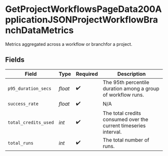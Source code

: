 # GetProjectWorkflowsPageData200ApplicationJSONProjectWorkflowBranchDataMetrics

Metrics aggregated across a workflow or branchfor a project.


## Fields

| Field                                                            | Type                                                             | Required                                                         | Description                                                      |
| ---------------------------------------------------------------- | ---------------------------------------------------------------- | ---------------------------------------------------------------- | ---------------------------------------------------------------- |
| `p95_duration_secs`                                              | *float*                                                          | :heavy_check_mark:                                               | The 95th percentile duration among a group of workflow runs.     |
| `success_rate`                                                   | *float*                                                          | :heavy_check_mark:                                               | N/A                                                              |
| `total_credits_used`                                             | *int*                                                            | :heavy_check_mark:                                               | The total credits consumed over the current timeseries interval. |
| `total_runs`                                                     | *int*                                                            | :heavy_check_mark:                                               | The total number of runs.                                        |